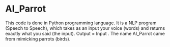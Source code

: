 # AI_Parrot
This code is done in Python programming language. It is a NLP program (Speech to Speech), which takes as an input your voice (words) and returns exactly what you said (the input). Output = Input . The name AI_Parrot came from mimicking parrots (birds). 
